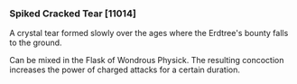 ### Spiked Cracked Tear [11014]

A crystal tear formed slowly over the ages where the Erdtree's bounty falls to the ground.

Can be mixed in the Flask of Wondrous Physick. The resulting concoction increases the power of charged attacks for a certain duration.